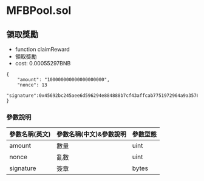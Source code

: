 # MFBPool.sol
## 領取獎勵
- function claimReward
- 領取獎勵
- cost: 0.00055297BNB
```
{
    "amount": "100000000000000000000",
    "nonce": 13
    "signature":0x45692bc245aee6d596294e884888b7cf43affcab7751972964a9a35768868e9640bc6f8c198ea3d7633c6445e0e2f76ad728ae629451672294908a6915faf5fa1c
}
```
### 參數說明
|參數名稱(英文)|參數名稱(中文)&參數說明|參數型態|
|:--|:--|:--|
|amount|數量|uint|
|nonce|亂數|uint|
|signature|簽章|bytes|
